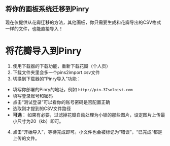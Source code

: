 将你的画板系统迁移到Pinry
----------------------

现在仅提供从花瓣迁移的方法，其他画板，你只需要生成和花瓣导出的CSV格式一样的文件，也能直接导入！

# 将花瓣导入到Pinry

1. 使用下载器的下载功能，重新下载花瓣（个人页）
2. 下载文件夹里会多一个pins2import.csv文件
3. 切换到下载器的"Pinry导入"功能：
  + 填写你部署的Pinry的地址，例如 `http://pin.37soloist.com`
  + 填写登录账号和密码
  + 点击“测试登录”可以看你的账号密码是否配置正确
  + 选取刚才提到的CSV文件路径
  + **可选**： 如果有必要，过滤掉花瓣自动处理为小锁的那些图片，设定图片上传最小尺寸为20（kb）即可。
4. 点击“开始导入”，等待完成即可。小文件也会被标记为“错误”，“已完成”都是上传的文件。

